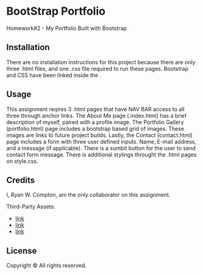 # BootStrap Portfolio

Homework#2 - My Portfolio Built with Bootstrap

## Installation

There are no installation instructions for this project because there are only three .html files, and one .css file required to run these pages. Bootstrap and CSS have been linked inside the <head>.

## Usage

This assignment reqires 3 .html pages that have NAV BAR access to all three through anchor links. The About Me page (.index.html) has a brief description of myself, paired with a profile image. The Portfolio Gallery (portfolio.html) page includes a bootstrap based grid of images. These images are links to future project builds. Lastly, the Contact (contact.html) page includes a form with three user defined inputs. Name, E-mail address, and a message (if applicable). There is a sumbit button for the user to send contact form message. There is additional stylings throught the .html pages on style.css.

## Credits

I, Ryan W. Compton, am the only collaborator on this assignment. 

Third-Party Assets:

- [link](https://getbootstrap.com/)
- [link](https://www.toptal.com/designers/subtlepatterns/)
- [link](https://hackerthemes.com/bootstrap-cheatsheet/)

## License

Copyright &copy; All rights reserved.





